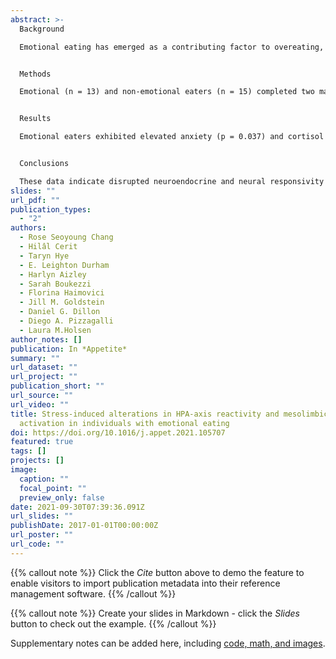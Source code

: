 ```yaml
---
abstract: >-
  Background

  Emotional eating has emerged as a contributing factor to overeating, potentially leading to obesity or disordered eating behaviors. However, the underlying biological mechanisms related to emotional eating remain unclear. The present study examined emotional, hormonal, and neural alterations elicited by an acute laboratory stressor in individuals with and without emotional eating.


  Methods

  Emotional (n = 13) and non-emotional eaters (n = 15) completed two main study visits, one week apart: one visit included a Stress version and the other a No-stress version of the Maastricht Acute Stress Task (MAST). Immediately pre- and post-MAST, blood was drawn for serum cortisol and participants rated their anxiety level. After the MAST, participants completed a Food Incentive Delay (FID) task during functional magnetic resonance imaging (fMRI), followed by an ad libitum snack period.


  Results

  Emotional eaters exhibited elevated anxiety (p = 0.037) and cortisol (p = 0.001) in response to the Stress MAST. There were no changes in anxiety or cortisol among non-emotional eaters in response to the Stress MAST or in either group in response to the No-stress MAST. In response to the Stress MAST, emotional eaters exhibited reduced activation during anticipation of food reward in mesolimbic reward regions (caudate: p = 0.014, nucleus accumbens: p = 0.022, putamen: p = 0.013), compared to non-emotional eaters. Groups did not differ in snack consumption.


  Conclusions

  These data indicate disrupted neuroendocrine and neural responsivity to psychosocial stress amongst otherwise-healthy emotional eaters, who demonstrated hyperactive HPA-axis response coupled with hypoactivation in reward circuitry. Differential responsivity to stress may represent a risk factor in the development of maladaptive eating behaviors.
slides: ""
url_pdf: ""
publication_types:
  - "2"
authors:
  - Rose Seoyoung Chang
  - Hilâl Cerit
  - Taryn Hye
  - E. Leighton Durham
  - Harlyn Aizley
  - Sarah Boukezzi
  - Florina Haimovici
  - Jill M. Goldstein
  - Daniel G. Dillon
  - Diego A. Pizzagalli
  - Laura M.Holsen
author_notes: []
publication: In *Appetite*
summary: ""
url_dataset: ""
url_project: ""
publication_short: ""
url_source: ""
url_video: ""
title: Stress-induced alterations in HPA-axis reactivity and mesolimbic reward
  activation in individuals with emotional eating
doi: https://doi.org/10.1016/j.appet.2021.105707
featured: true
tags: []
projects: []
image:
  caption: ""
  focal_point: ""
  preview_only: false
date: 2021-09-30T07:39:36.091Z
url_slides: ""
publishDate: 2017-01-01T00:00:00Z
url_poster: ""
url_code: ""
---
```


{{% callout note %}}
Click the *Cite* button above to demo the feature to enable visitors to import publication metadata into their reference management software.
{{% /callout %}}

{{% callout note %}}
Create your slides in Markdown - click the *Slides* button to check out the example.
{{% /callout %}}

Supplementary notes can be added here, including [code, math, and images](https://wowchemy.com/docs/writing-markdown-latex/).
